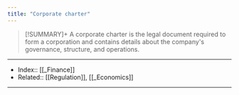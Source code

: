 ```yaml
---
title: "Corporate charter" 
---
```

> [!SUMMARY]+
> A corporate charter is the legal document required to form a corporation and contains details about the company's governance, structure, and operations.



---
- Index:: [[_Finance]]
- Related:: [[Regulation]], [[_Economics]]
---